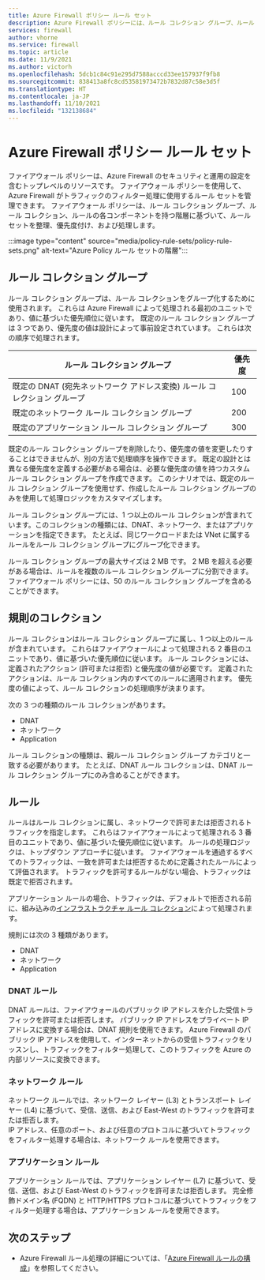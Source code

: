 ```yaml
---
title: Azure Firewall ポリシー ルール セット
description: Azure Firewall ポリシーには、ルール コレクション グループ、ルール コレクション、ルールの階層があります。
services: firewall
author: vhorne
ms.service: firewall
ms.topic: article
ms.date: 11/9/2021
ms.author: victorh
ms.openlocfilehash: 5dcb1c84c91e295d7588acccd33ee157937f9fb8
ms.sourcegitcommit: 838413a8fc8cd53581973472b7832d87c58e3d5f
ms.translationtype: HT
ms.contentlocale: ja-JP
ms.lasthandoff: 11/10/2021
ms.locfileid: "132138684"
---
```

# <a name="azure-firewall-policy-rule-sets"></a>Azure Firewall ポリシー ルール セット

ファイアウォール ポリシーは、Azure Firewall のセキュリティと運用の設定を含むトップレベルのリソースです。 ファイアウォール ポリシーを使用して、Azure Firewall がトラフィックのフィルター処理に使用するルール セットを管理できます。 ファイアウォール ポリシーは、ルール コレクション グループ、ルール コレクション、ルールの各コンポーネントを持つ階層に基づいて、ルール セットを整理、優先度付け、および処理します。

:::image type="content" source="media/policy-rule-sets/policy-rule-sets.png" alt-text="Azure Policy ルール セットの階層":::

## <a name="rule-collection-groups"></a>ルール コレクション グループ

ルール コレクション グループは、ルール コレクションをグループ化するために使用されます。 これらは Azure Firewall によって処理される最初のユニットであり、値に基づいた優先順位に従います。 既定のルール コレクション グループは 3 つであり、優先度の値は設計によって事前設定されています。 これらは次の順序で処理されます。


|ルール コレクション グループ  |優先度  |
|---------|---------|
|既定の DNAT (宛先ネットワーク アドレス変換) ルール コレクション グループ      |100|
|既定のネットワーク ルール コレクション グループ      |200|
|既定のアプリケーション ルール コレクション グループ      |300|

既定のルール コレクション グループを削除したり、優先度の値を変更したりすることはできませんが、別の方法で処理順序を操作できます。 既定の設計とは異なる優先度を定義する必要がある場合は、必要な優先度の値を持つカスタム ルール コレクション グループを作成できます。 このシナリオでは、既定のルール コレクション グループを使用せず、作成したルール コレクション グループのみを使用して処理ロジックをカスタマイズします。  

ルール コレクション グループには、1 つ以上のルール コレクションが含まれています。このコレクションの種類には、DNAT、ネットワーク、またはアプリケーションを指定できます。 たとえば、同じワークロードまたは VNet に属するルールをルール コレクション グループにグループ化できます。 

ルール コレクション グループの最大サイズは 2 MB です。 2 MB を超える必要がある場合は、ルールを複数のルール コレクション グループに分割できます。 ファイアウォール ポリシーには、50 のルール コレクション グループを含めることができます。


## <a name="rule-collections"></a>規則のコレクション

ルール コレクションはルール コレクション グループに属し、1 つ以上のルールが含まれています。 これらはファイアウォールによって処理される 2 番目のユニットであり、値に基づいた優先順位に従います。 ルール コレクションには、定義されたアクション (許可または拒否) と優先度の値が必要です。 定義されたアクションは、ルール コレクション内のすべてのルールに適用されます。 優先度の値によって、ルール コレクションの処理順序が決まります。
  
次の 3 つの種類のルール コレクションがあります。

- DNAT
- ネットワーク
- Application

ルール コレクションの種類は、親ルール コレクション グループ カテゴリと一致する必要があります。 たとえば、DNAT ルール コレクションは、DNAT ルール コレクション グループにのみ含めることができます。

## <a name="rules"></a>ルール

ルールはルール コレクションに属し、ネットワークで許可または拒否されるトラフィックを指定します。 これらはファイアウォールによって処理される 3 番目のユニットであり、値に基づいた優先順位に従います。 ルールの処理ロジックは、トップダウン アプローチに従います。 ファイアウォールを通過するすべてのトラフィックは、一致を許可または拒否するために定義されたルールによって評価されます。 トラフィックを許可するルールがない場合、トラフィックは既定で拒否されます。

アプリケーション ルールの場合、トラフィックは、デフォルトで拒否される前に、組み込みの[インフラストラクチャ ルール コレクション](infrastructure-fqdns.md)によって処理されます。

規則には次の 3 種類があります。

- DNAT
- ネットワーク
- Application

### <a name="dnat-rules"></a>DNAT ルール

DNAT ルールは、ファイアウォールのパブリック IP アドレスを介した受信トラフィックを許可または拒否します。 パブリック IP アドレスをプライベート IP アドレスに変換する場合は、DNAT 規則を使用できます。 Azure Firewall のパブリック IP アドレスを使用して、インターネットからの受信トラフィックをリッスンし、トラフィックをフィルター処理して、このトラフィックを Azure の内部リソースに変換できます。

### <a name="network-rules"></a>ネットワーク ルール

ネットワーク ルールでは、ネットワーク レイヤー (L3) とトランスポート レイヤー (L4) に基づいて、受信、送信、および East-West のトラフィックを許可または拒否します。  
IP アドレス、任意のポート、および任意のプロトコルに基づいてトラフィックをフィルター処理する場合は、ネットワーク ルールを使用できます。


### <a name="application-rules"></a>アプリケーション ルール

アプリケーション ルールでは、アプリケーション レイヤー (L7) に基づいて、受信、送信、および East-West のトラフィックを許可または拒否します。 完全修飾ドメイン名 (FQDN) と HTTP/HTTPS プロトコルに基づいてトラフィックをフィルター処理する場合は、アプリケーション ルールを使用できます。 


## <a name="next-steps"></a>次のステップ

- Azure Firewall ルール処理の詳細については、「[Azure Firewall ルールの構成](rule-processing.md)」を参照してください。
